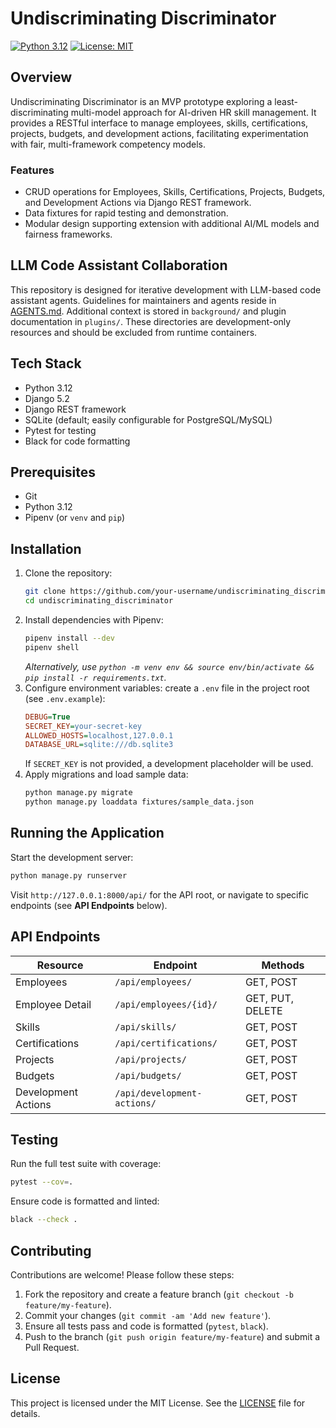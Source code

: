 # Undiscriminating Discriminator

[![Python 3.12](https://img.shields.io/badge/python-3.12-blue.svg)](https://www.python.org/) [![License: MIT](https://img.shields.io/badge/license-MIT-green.svg)](LICENSE)

## Overview
Undiscriminating Discriminator is an MVP prototype exploring a least-discriminating multi-model approach for AI-driven HR skill management. It provides a RESTful interface to manage employees, skills, certifications, projects, budgets, and development actions, facilitating experimentation with fair, multi-framework competency models.

### Features
- CRUD operations for Employees, Skills, Certifications, Projects, Budgets, and Development Actions via Django REST framework.
- Data fixtures for rapid testing and demonstration.
- Modular design supporting extension with additional AI/ML models and fairness frameworks.

## LLM Code Assistant Collaboration
This repository is designed for iterative development with LLM-based code assistant agents. Guidelines for maintainers and agents reside in [AGENTS.md](AGENTS.md). Additional context is stored in `background/` and plugin documentation in `plugins/`. These directories are development-only resources and should be excluded from runtime containers.

## Tech Stack
- Python 3.12
- Django 5.2
- Django REST framework
- SQLite (default; easily configurable for PostgreSQL/MySQL)
- Pytest for testing
- Black for code formatting

## Prerequisites
- Git
- Python 3.12
- Pipenv (or `venv` and `pip`)

## Installation
1. Clone the repository:
   ```bash
   git clone https://github.com/your-username/undiscriminating_discriminator.git
   cd undiscriminating_discriminator
   ```
2. Install dependencies with Pipenv:
   ```bash
   pipenv install --dev
   pipenv shell
   ```
   *Alternatively, use `python -m venv env && source env/bin/activate && pip install -r requirements.txt`.*
3. Configure environment variables: create a `.env` file in the project root (see `.env.example`):
   ```ini
   DEBUG=True
   SECRET_KEY=your-secret-key
   ALLOWED_HOSTS=localhost,127.0.0.1
   DATABASE_URL=sqlite:///db.sqlite3
   ```
   If `SECRET_KEY` is not provided, a development placeholder will be used.
4. Apply migrations and load sample data:
   ```bash
   python manage.py migrate
   python manage.py loaddata fixtures/sample_data.json
   ```

## Running the Application
Start the development server:
```bash
python manage.py runserver
```
Visit `http://127.0.0.1:8000/api/` for the API root, or navigate to specific endpoints (see **API Endpoints** below).

## API Endpoints
| Resource                 | Endpoint                       | Methods       |
| ------------------------ | ------------------------------ | ------------- |
| Employees                | `/api/employees/`              | GET, POST     |
| Employee Detail          | `/api/employees/{id}/`         | GET, PUT, DELETE |
| Skills                   | `/api/skills/`                 | GET, POST     |
| Certifications           | `/api/certifications/`         | GET, POST     |
| Projects                 | `/api/projects/`               | GET, POST     |
| Budgets                  | `/api/budgets/`                | GET, POST     |
| Development Actions      | `/api/development-actions/`    | GET, POST     |

## Testing
Run the full test suite with coverage:
```bash
pytest --cov=.
```  
Ensure code is formatted and linted:
```bash
black --check .
```  

## Contributing
Contributions are welcome! Please follow these steps:
1. Fork the repository and create a feature branch (`git checkout -b feature/my-feature`).
2. Commit your changes (`git commit -am 'Add new feature'`).
3. Ensure all tests pass and code is formatted (`pytest`, `black`).
4. Push to the branch (`git push origin feature/my-feature`) and submit a Pull Request.

## License
This project is licensed under the MIT License. See the [LICENSE](LICENSE) file for details.
